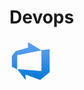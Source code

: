 # Devops

<svg xmlns="http://www.w3.org/2000/svg" height="68" viewBox="0 0 128 128"><defs><linearGradient id="deviconAzuredevops0" x1="9" x2="9" y1="16.97" y2="1.03" gradientTransform="scale(7.11111)" gradientUnits="userSpaceOnUse"><stop offset="0" stop-color="#0078d4"/><stop offset=".16" stop-color="#1380da"/><stop offset=".53" stop-color="#3c91e5"/><stop offset=".82" stop-color="#559cec"/><stop offset="1" stop-color="#5ea0ef"/></linearGradient></defs><path fill="url(#deviconAzuredevops0)" d="M120.89 28.445v69.262l-28.445 23.324l-44.09-16.07v15.93L23.395 88.25l72.746 5.688V31.574ZM96.64 31.93L55.82 7.11v16.285L18.348 34.418L7.109 48.852v32.785l16.075 7.11V46.718Zm0 0"/></svg>